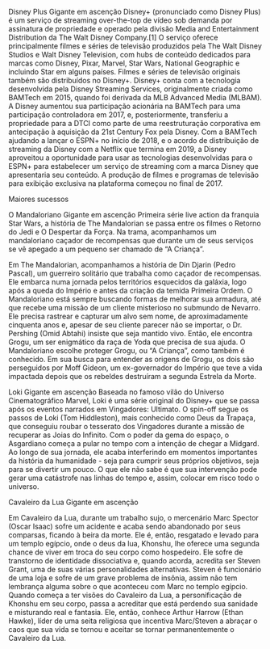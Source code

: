 Disney Plus
Gigante em ascenção
Disney+ (pronunciado como Disney Plus) é um serviço de streaming over-the-top de vídeo sob demanda por assinatura de propriedade e operado pela divisão Media and Entertainment Distribution da The Walt Disney Company.[1] O serviço oferece principalmente filmes e séries de televisão produzidos pela The Walt Disney Studios e Walt Disney Television, com hubs de conteúdo dedicados para marcas como Disney, Pixar, Marvel, Star Wars, National Geographic e incluindo Star em alguns países. Filmes e séries de televisão originais também são distribuídos no Disney+.
Disney+ conta com a tecnologia desenvolvida pela Disney Streaming Services, originalmente criada como BAMTech em 2015, quando foi derivada da MLB Advanced Media (MLBAM). A Disney aumentou sua participação acionária na BAMTech para uma participação controladora em 2017, e, posteriormente, transferiu a propriedade para a DTCI como parte de uma reestruturação corporativa em antecipação à aquisição da 21st Century Fox pela Disney. Com a BAMTech ajudando a lançar o ESPN+ no início de 2018, e o acordo de distribuição de streaming da Disney com a Netflix que termina em 2019, a Disney aproveitou a oportunidade para usar as tecnologias desenvolvidas para o ESPN+ para estabelecer um serviço de streaming com a marca Disney que apresentaria seu conteúdo. A produção de filmes e programas de televisão para exibição exclusiva na plataforma começou no final de 2017.

Maiores sucessos

O Mandaloriano
Gigante em ascenção
Primeira série live action da franquia Star Wars, a história de The Mandalorian se passa entre os filmes o Retorno do Jedi e O Despertar da Força. Na trama, acompanhamos um mandaloriano caçador de recompensas que durante um de seus serviços se vê apegado a um pequeno ser chamado de “A Criança”.

Em The Mandalorian, acompanhamos a história de Din Djarin (Pedro Pascal), um guerreiro solitário que trabalha como caçador de recompensas. Ele embarca numa jornada pelos territórios esquecidos da galáxia, logo após a queda do Império e antes da criação da temida Primeira Ordem. O Mandaloriano está sempre buscando formas de melhorar sua armadura, até que recebe uma missão de um cliente misterioso no submundo de Nevarro. Ele precisa rastrear e capturar um alvo sem nome, de aproximadamente cinquenta anos e, apesar de seu cliente parecer não se importar, o Dr. Pershing (Omid Abtahi) insiste que seja mantido vivo. Então, ele encontra Grogu, um ser enigmático da raça de Yoda que precisa de sua ajuda. O Mandaloriano escolhe proteger Grogu, ou “A Criança”, como também é conhecido. Em sua busca para entender as origens de Grogu, os dois são perseguidos por Moff Gideon, um ex-governador do Império que teve a vida impactada depois que os rebeldes destruíram a segunda Estrela da Morte.

Loki
Gigante em ascenção
Baseada no famoso vilão do Universo Cinematográfico Marvel, Loki é uma série original do Disney+ que se passa após os eventos narrados em Vingadores: Ultimato. O spin-off segue os passos de Loki (Tom Hiddleston), mais conhecido como Deus da Trapaça, que conseguiu roubar o tesserato dos Vingadores durante a missão de recuperar as Joias do Infinito. Com o poder da gema do espaço, o Asgardiano começa a pular no tempo com a intenção de chegar a Midgard. Ao longo de sua jornada, ele acaba interferindo em momentos importantes da história da humanidade - seja para cumprir seus próprios objetivos, seja para se divertir um pouco. O que ele não sabe é que sua intervenção pode gerar uma catástrofe nas linhas do tempo e, assim, colocar em risco todo o universo.

Cavaleiro da Lua
Gigante em ascenção

Em Cavaleiro da Lua, durante um trabalho sujo, o mercenário Marc Spector (Oscar Isaac) sofre um acidente e acaba sendo abandonado por seus comparsas, ficando à beira da morte. Ele é, então, resgatado e levado para um templo egípcio, onde o deus da lua, Khonshu, lhe oferece uma segunda chance de viver em troca do seu corpo como hospedeiro. Ele sofre de transtorno de identidade dissociativa e, quando acorda, acredita ser Steven Grant, uma de suas várias personalidades alternativas. Steven é funcionário de uma loja e sofre de um grave problema de insônia, assim não tem lembrança alguma sobre o que aconteceu com Marc no templo egípcio. Quando começa a ter visões do Cavaleiro da Lua, a personificação de Khonshu em seu corpo, passa a acreditar que está perdendo sua sanidade e misturando real e fantasia. Ele, então, conhece Arthur Harrow (Ethan Hawke), líder de uma seita religiosa que incentiva Marc/Steven a abraçar o caos que sua vida se tornou e aceitar se tornar permanentemente o Cavaleiro da Lua.
